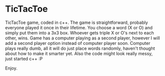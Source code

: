 # TicTacToe
TicTacToe game, coded in c++. 
The game is straightforward, probably everyone played it once in their lifetime.
You choose a word (X or O) and simply put them into a 3x3 box. Whoever gets triple X or O's next to each other, wins.
Game has a computer playing as a second player, however I will add a second player option instead of computer player soon.
Computer plays really dumb, all it will do just place words randomly, haven't thought about how to make it smarter yet.
Also the code might look really messy, just started c++ :P

Enjoy.
